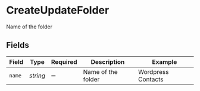 # CreateUpdateFolder

Name of the folder


## Fields

| Field              | Type               | Required           | Description        | Example            |
| ------------------ | ------------------ | ------------------ | ------------------ | ------------------ |
| `name`             | *string*           | :heavy_minus_sign: | Name of the folder | Wordpress Contacts |